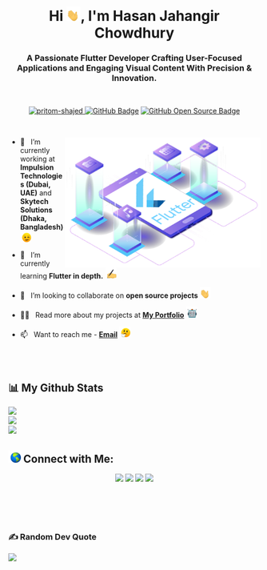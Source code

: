 <h1 align="center">Hi <img src="assets/gifs/waving-hand-joypixels.gif" height="28px" width="28px">, I'm Hasan Jahangir Chowdhury</h1>
<h3 align="center">A Passionate Flutter Developer Crafting User-Focused Applications and Engaging Visual Content With Precision & Innovation.</h3>

<br>

<p align="center">
  <a href="https://github.com/pritom-shajed/"><img src="https://komarev.com/ghpvc/?username=pritom-shajed&label=Profile%20views&color=0e75b6&style=flat" alt="pritom-shajed" /> </a>
  <a href="https://github.com/pritom-shajed"><img src="https://img.shields.io/github/followers/pritom-shajed?label=Followers&style=social" alt="GitHub Badge"></a> 
  <a href="https://github.com/pritom-shajed?tab=repositories"><img src="https://badges.frapsoft.com/os/v1/open-source.svg?v=102" alt="GitHub Open Source Badge"></a> 
</p>

<br>

<p align="right">
  <img align="right" src="assets/images/theme.png" height="260"/>
<p>

<p align="left">

- 🔭 &nbsp; I’m currently working at **Impulsion Technologies (Dubai, UAE)** and **Skytech Solutions (Dhaka, Bangladesh)**<img src="assets/gifs/winking-face-joypixels.gif" height="22px" width="22px">

- 🌱 &nbsp; I’m currently learning **Flutter in depth.** <img src="assets/gifs/writing-hand-joypixels.gif" height="22px" width="22px">

- 👯 &nbsp; I’m looking to collaborate on **open source projects** <img src="assets/gifs/waving-hand-joypixels.gif" height="22px" width="22px">

- 👨‍💻 &nbsp; Read more about my projects at **[My Portfolio](https://pritomshajed.com)** <img src="assets/gifs/robot-joypixels.gif" height="22px" width="22px">

- 📫 &nbsp; Want to reach me - **[Email](mailto:pritomshajed@gmail.com)** <img src="assets/gifs/thinking-face-joypixels.gif" height="22px" width="22px">
<p>

<br>
<br>

## 📊 My Github Stats

![](https://github-readme-stats.vercel.app/api?username=pritom-shajed&theme=rose_pine&hide_border=false&include_all_commits=true&count_private=true)<br/>
![](https://github-readme-streak-stats.herokuapp.com/?user=pritom-shajed&theme=rose_pine&hide_border=false)<br/>
![](https://github-readme-stats.vercel.app/api/top-langs/?username=pritom-shajed&theme=rose_pine&hide_border=false&include_all_commits=true&count_private=true&layout=compact)<br/>

## <img src="assets/gifs/globe-joypixels.gif" height="25px" width="25px"> Connect with Me:

<p align="center">
<a href="https://www.linkedin.com/in/pritom-shajed/"><img src="https://img.shields.io/badge/-Pritom%20Shajed-0077B5?style=flat&logo=Linkedin&logoColor=white"/></a>
<a href="mailto:pritomshajed@gmail.com"><img src="https://img.shields.io/badge/-pritomshajed@gmail.com-D14836?style=flat&logo=Gmail&logoColor=white"/></a>
<a href="https://instagram.com/pritom.shajed/"><img src="https://img.shields.io/badge/-pritom.shajed-E4405F?style=flat&logo=Instagram&logoColor=white"/></a>
<a href="https://facebook.com/pritom.shajed"><img src="https://img.shields.io/badge/-Pritom Shajed-1877F2?style=flat&logo=Facebook&logoColor=white"/></a>
</p>

## <h1> &nbsp; </h1>

### ✍️ Random Dev Quote
![](https://quotes-github-readme.vercel.app/api?type=horizontal&theme=radical)

